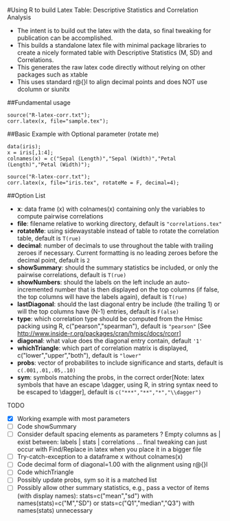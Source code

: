 #Using R to build Latex Table: Descriptive Statistics and Correlation Analysis

- The intent is to build out the latex with the data, so final tweaking for publication can be accomplished.
- This builds a standalone latex file with minimal package libraries to create a nicely formated table with Descriptive Statistics (M, SD) and Correlations.
- This generates the raw latex code directly without relying on other packages such as xtable
- This uses standard r@{}l to align decimal points and does NOT use dcolumn or siunitx


##Fundamental usage
```
source("R-latex-corr.txt");
corr.latex(x, file="sample.tex");
```

##Basic Example with Optional parameter (rotate me)
```
data(iris);
x = iris[,1:4];
colnames(x) = c("Sepal (Length)","Sepal (Width)","Petal (Length)","Petal (Width)");
 
source("R-latex-corr.txt");
corr.latex(x, file="iris.tex", rotateMe = F, decimal=4);
```

##Option List
* **x**: data frame (x) with colnames(x) containing only the variables to compute pairwise correlations
* **file**: filename relative to working directory, default is ```"correlations.tex"```
* **rotateMe**: using sidewaystable instead of table to rotate the correlation table, default is ```T(rue)```
* **decimal**: number of decimals to use throughout the table with trailing zeroes if necessary.  Current formatting is no leading zeroes before the decimal point, default is ```2```
* **showSummary**: should the summary statistics be included, or only the pairwise correlations, default is ```T(rue)```
* **showNumbers**: should the labels on the left include an auto-incremented number that is then displayed on the top columns (if false, the top columns will have the labels again), default is ```T(rue)```
* **lastDiagonal**: should the last diagonal entry be include (the trailing 1) or will the top columns have (N-1) entries, default is ```F(alse)```
* **type**: which correlation type should be computed from the Hmisc packing using R, c("pearson","spearman"), default is ```"pearson"``` [See http://www.inside-r.org/packages/cran/hmisc/docs/rcorr]
* **diagonal**: what value does the diagonal entry contain, default ```'1'```
* **whichTriangle**: which part of correlation matrix is displayed, c("lower","upper","both"), default is ```"lower"```
* **probs**: vector of probabilites to include significance and starts, default is ```c(.001,.01,.05,.10)```
* **sym**: symbols matching the probs, in the correct order[Note: latex symbols that have an escape \dagger, using R, in string syntax need to be escaped to \\dagger], default is ```c("***","**","*","\\dagger")``` 


TODO
- [x] Working example with most parameters
- [ ] Code showSummary
- [ ] Consider default spacing elements as parameters ? Empty columns as | exist between:  labels | stats | correlations ... final tweaking can just occur with Find/Replace in latex when you place it in a bigger file
- [ ] Try-catch-exception to a dataframe x without colnames(x)
- [ ] Code decimal form of diagonal=1.00 with the alignment using r@{}l
- [ ] Code whichTriangle
- [ ] Possibly update probs, sym so it is a matched list
- [ ] Possibly allow other summary statistics, e.g., pass a vector of items (with display names):  stats=c("mean","sd") with names(stats)=c("M","SD") or stats=c("Q1","median","Q3") with names(stats) unnecessary
